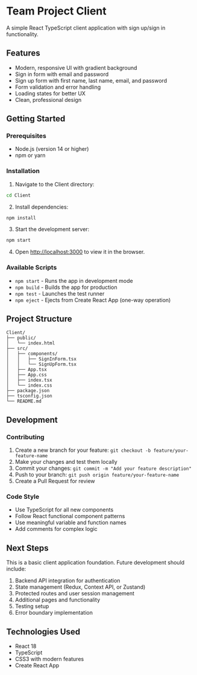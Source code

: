 # Team Project Client

A simple React TypeScript client application with sign up/sign in functionality.

## Features

- Modern, responsive UI with gradient background
- Sign in form with email and password
- Sign up form with first name, last name, email, and password
- Form validation and error handling
- Loading states for better UX
- Clean, professional design

## Getting Started

### Prerequisites

- Node.js (version 14 or higher)
- npm or yarn

### Installation

1. Navigate to the Client directory:
```bash
cd Client
```

2. Install dependencies:
```bash
npm install
```

3. Start the development server:
```bash
npm start
```

4. Open [http://localhost:3000](http://localhost:3000) to view it in the browser.

### Available Scripts

- `npm start` - Runs the app in development mode
- `npm build` - Builds the app for production
- `npm test` - Launches the test runner
- `npm eject` - Ejects from Create React App (one-way operation)

## Project Structure

```
Client/
├── public/
│   └── index.html
├── src/
│   ├── components/
│   │   ├── SignInForm.tsx
│   │   └── SignUpForm.tsx
│   ├── App.tsx
│   ├── App.css
│   ├── index.tsx
│   └── index.css
├── package.json
├── tsconfig.json
└── README.md
```

## Development

### Contributing

1. Create a new branch for your feature: `git checkout -b feature/your-feature-name`
2. Make your changes and test them locally
3. Commit your changes: `git commit -m "Add your feature description"`
4. Push to your branch: `git push origin feature/your-feature-name`
5. Create a Pull Request for review

### Code Style

- Use TypeScript for all new components
- Follow React functional component patterns
- Use meaningful variable and function names
- Add comments for complex logic

## Next Steps

This is a basic client application foundation. Future development should include:

1. Backend API integration for authentication
2. State management (Redux, Context API, or Zustand)
3. Protected routes and user session management
4. Additional pages and functionality
5. Testing setup
6. Error boundary implementation

## Technologies Used

- React 18
- TypeScript
- CSS3 with modern features
- Create React App
